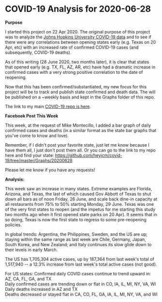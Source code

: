# COVID-19 Analysis for 2020-06-28

<b>Purpose</b>

I started this project on 22 Apr 2020. The original purpose of this project was to analyze the [Johns Hopkins University COVID-19 data](https://github.com/CSSEGISandData/COVID-19) and to see if there were any correlations between opening states early (e.g. Texas on 20 Apr, etc) with an increased rate of confirmed COVID-19 cases (and subsequently, COVID-19 deaths).

As of this writing (28 June 2020, two months later), it is clear that states that opened early (e.g. TX, FL, AZ, AR, etc) have had a dramatic increase in confirmed cases with a very strong positive correlation to the date of reopening.

Now that this has been confirmed/substantiated, my new focus for this project will be to track and publish state confirmed and death data. The will be published on a ~weekly basis and kept in the Graphs folder of this repo.

The link to my main [COVID-19 repo is here](https://github.com/heyjcm/covid-19).

<b>Facebook Post This Week</b>

This week, at the request of Mike Montecillo, I added a bar graph of daily confirmed cases and deaths (in a similar format as the state bar graphs that you've come to know and love).

Remember, if I didn't post your favorite state, just let me know because I have them all, I just don't post them all. Or you can go to the link to my repo here and find your state: https://github.com/heyjcm/covid-19/tree/master/Graphs/20200628

Please let me know if you have any requests!

<b>Analysis:</b>

This week saw an increase in many states. Extreme examples are Florida, Arizona, and Texas, the last of which caused Gov Abbott of Texas to shut down all bars as of noon Friday, 26 June, and scale back dine-in capacity at all restaurants from 75% to 50% starting Monday, 29 June. Texas was one of the very first states to reopen (and the impetus for me starting this study two months ago when it first opened state parks on 20 Apr). It seems that in so doing, Texas is now the first state to regress to some pre-reopening policies.

In global trends:
Argentina, the Philippines, Sweden, and the US are up; staying within the same range as last week are Chile, Germany, Japan, South Korea, and New Zealand; and Italy continues its slow glide down to their levels in early March.

The US has 1,705,304 active cases, up by 187,364 from last week's total of 1,517,940 -- a 12.3% increase from last week's total active cases (not good).

For US states:
Confirmed daily COVID cases continue to trend upward in: AZ, CA, FL, GA, and TX<br>
Daily confirmed cases are trending down or flat in CO, IA, IL, MI, NY, VA, WI<br>
Daily deaths increased in AZ and TX<br>
Deaths decreased or stayed flat in CA, CO, FL, GA, IA, IL, MI, NY, VA, and WI
